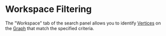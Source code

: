 # Workspace Filtering

The "Workspace" tab of the search panel allows you to identify
[Vertices](vertices.md) on the [Graph](graph.md) that match the
specified criteria.

